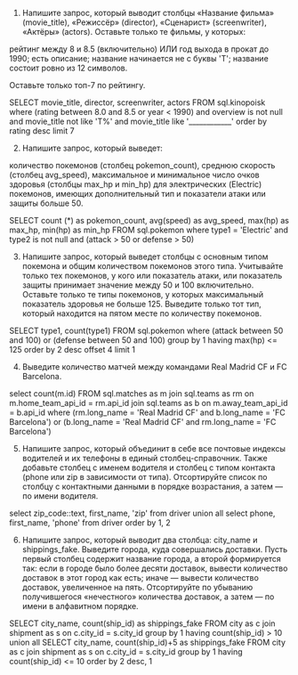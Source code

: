 1. Напишите запрос, который выводит столбцы «Название фильма» (movie_title), 
«Режиссёр» (director), «Сценарист» (screenwriter), «Актёры» (actors). 
Оставьте только те фильмы, у которых:

рейтинг между 8 и 8.5 (включительно) ИЛИ год выхода в прокат до 1990;
есть описание;
название начинается не с буквы 'Т';
название состоит ровно из 12 символов.

Оставьте только топ-7 по рейтингу.

SELECT 
	movie_title,
	director,
	screenwriter,
	actors
FROM sql.kinopoisk
where (rating between 8.0 and 8.5 or year < 1990)
	and overview is not null
	and movie_title not like 'Т%'
    and movie_title like '____________'
order by rating desc
limit 7

2. Напишите запрос, который выведет:

количество покемонов (столбец pokemon_count),
среднюю скорость (столбец avg_speed),
максимальное и минимальное число очков здоровья (столбцы max_hp и min_hp)
для электрических (Electric) покемонов, имеющих дополнительный тип 
и показатели атаки или защиты больше 50.

SELECT
	count (*) as pokemon_count,
	avg(speed) as avg_speed,
	max(hp) as max_hp,
	min(hp) as min_hp
FROM sql.pokemon
where type1 = 'Electric' 
	and type2 is not null
	and (attack > 50 or defense > 50)

3. Напишите запрос, который выведет столбцы с основным типом покемона
и общим количеством покемонов этого типа.
Учитывайте только тех покемонов, у кого или показатель атаки, 
или показатель защиты принимает значение между 50 и 100 включительно.
Оставьте только те типы покемонов, у которых максимальный 
показатель здоровья не больше 125.
Выведите только тот тип, который находится на пятом месте 
по количеству покемонов.

SELECT
	type1,
	count(type1)
FROM sql.pokemon
where (attack between 50 and 100) or (defense between 50 and 100)
group by 1
having max(hp) <= 125
order by 2 desc
offset 4 limit 1

4. Выведите количество матчей между командами Real Madrid CF и FC Barcelona.

select
	count(m.id)
FROM
	sql.matches as m
    join sql.teams as rm
	on m.home_team_api_id = rm.api_id
	join sql.teams as b
	on m.away_team_api_id = b.api_id 
where (rm.long_name = 'Real Madrid CF' and b.long_name = 'FC Barcelona') 
	or (b.long_name = 'Real Madrid CF' and rm.long_name = 'FC Barcelona')
	
5. Напишите запрос, который объединит в себе все почтовые индексы водителей и их телефоны в единый столбец-справочник. 
Также добавьте столбец с именем водителя и столбец с типом контакта (phone или zip в зависимости от типа).
Отсортируйте список по столбцу с контактными данными в порядке возрастания, а затем — по имени водителя.

select 
	zip_code::text,
	first_name,
	'zip'
from 
	driver
union all
select
	phone,
	first_name,
	'phone'
from 
	driver
order by 1, 2

6. Напишите запрос, который выводит два столбца: city_name и shippings_fake. Выведите города, куда совершались доставки.
Пусть первый столбец содержит название города, а второй формируется так:
если в городе было более десяти доставок, вывести количество доставок в этот город как есть;
иначе — вывести количество доставок, увеличенное на пять.
Отсортируйте по убыванию получившегося «нечестного» количества доставок, а затем — по имени в алфавитном порядке.

SELECT
	city_name,
	count(ship_id) as shippings_fake
FROM
    city as c join shipment as s
	on c.city_id = s.city_id
group by 1
having count(ship_id) > 10
union all
SELECT
	city_name,
	count(ship_id)+5 as shippings_fake
FROM
    city as c join shipment as s
	on c.city_id = s.city_id
group by 1
having count(ship_id) <= 10
order by 2 desc, 1
